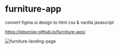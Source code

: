 # furniture-app
convert figma ui design to html css &amp; vanilla javascript

https://jelsonjay.github.io/furniture-app/


![furniture-landing-page](https://user-images.githubusercontent.com/50907905/171449931-56b581cc-1e4b-461d-affd-33be622ad8a0.png)

